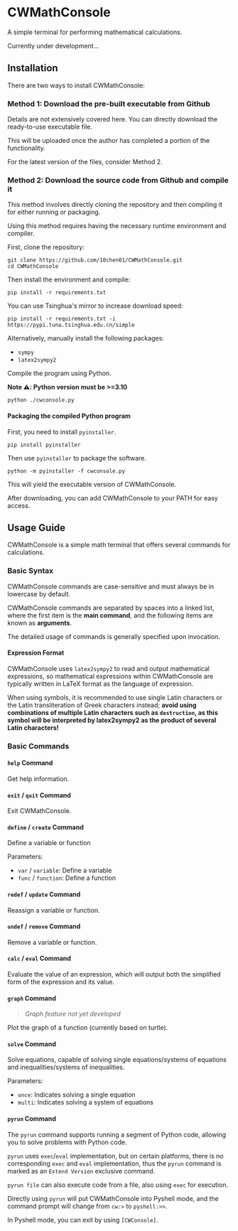 # CWMathConsole

A simple terminal for performing mathematical calculations.

Currently under development...

## Installation

There are two ways to install CWMathConsole:

### Method 1: Download the pre-built executable from Github

Details are not extensively covered here. You can directly download the ready-to-use executable file.

This will be uploaded once the author has completed a portion of the functionality.

For the latest version of the files, consider Method 2.

### Method 2: Download the source code from Github and compile it

This method involves directly cloning the repository and then compiling it for either running or packaging.

Using this method requires having the necessary runtime environment and compiler.

First, clone the repository:

```shell
git clone https://github.com/10chen01/CWMathConsole.git
cd CWMathConsole
```

Then install the environment and compile:

```shell
pip install -r requirements.txt
```

You can use Tsinghua's mirror to increase download speed:

```shell
pip install -r requirements.txt -i https://pypi.tuna.tsinghua.edu.cn/simple
```

Alternatively, manually install the following packages:
- `sympy`
- `latex2sympy2`

Compile the program using Python.

**Note ⚠️: Python version must be >=3.10**

```shell
python ./cwconsole.py
```

#### Packaging the compiled Python program

First, you need to install `pyinstaller`.

```shell
pip install pyinstaller
```

Then use `pyinstaller` to package the software.

```shell
python -m pyinstaller -f cwconsole.py
```

This will yield the executable version of CWMathConsole.

After downloading, you can add CWMathConsole to your PATH for easy access.

## Usage Guide

CWMathConsole is a simple math terminal that offers several commands for calculations.

### Basic Syntax

CWMathConsole commands are case-sensitive and must always be in lowercase by default.

CWMathConsole commands are separated by spaces into a linked list, where the first item is the **main command**, and the following items are known as **arguments**.

The detailed usage of commands is generally specified upon invocation.

#### Expression Format

CWMathConsole uses `latex2sympy2` to read and output mathematical expressions, so mathematical expressions within CWMathConsole are typically written in LaTeX format as the language of expression.

When using symbols, it is recommended to use single Latin characters or the Latin transliteration of Greek characters instead; **avoid using combinations of multiple Latin characters such as `destruction`, as this symbol will be interpreted by latex2sympy2 as the product of several Latin characters!**

### Basic Commands

#### `help` Command

Get help information.

#### `exit` / `quit` Command

Exit CWMathConsole.

#### `define` / `create` Command

Define a variable or function

Parameters:
- `var` / `variable`: Define a variable
- `func` / `function`: Define a function

#### `redef` / `update` Command

Reassign a variable or function.

#### `undef` / `remove` Command

Remove a variable or function.

#### `calc` / `eval` Command

Evaluate the value of an expression, which will output both the simplified form of the expression and its value.

#### `graph` Command

> *Graph feature not yet developed*

Plot the graph of a function (currently based on turtle).

#### `solve` Command

Solve equations, capable of solving single equations/systems of equations and inequalities/systems of inequalities.

Parameters:

- `once`: Indicates solving a single equation
- `multi`: Indicates solving a system of equations

#### `pyrun` Command

The `pyrun` command supports running a segment of Python code, allowing you to solve problems with Python code.

`pyrun` uses `exec`/`eval` implementation, but on certain platforms, there is no corresponding `exec` and `eval` implementation, thus the `pyrun` command is marked as an `Extend Version` exclusive command.

`pyrun file` can also execute code from a file, also using `exec` for execution.

Directly using `pyrun` will put CWMathConsole into Pyshell mode, and the command prompt will change from `cw:>` to `pyshell:>>`.

In Pyshell mode, you can exit by using `[CWConsole]`.
